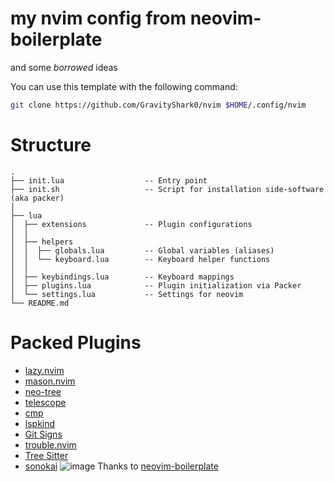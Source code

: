 # my nvim config from neovim-boilerplate
and some *borrowed* ideas

You can use this template with the following command:

```bash
git clone https://github.com/GravityShark0/nvim $HOME/.config/nvim
```

# Structure

```
.
├── init.lua                  -- Entry point
├── init.sh                   -- Script for installation side-software (aka packer)
│
├── lua
│  ├── extensions             -- Plugin configurations
│  │
│  ├── helpers
│  │  ├── globals.lua         -- Global variables (aliases)
│  │  └── keyboard.lua        -- Keyboard helper functions
│  │
│  ├── keybindings.lua        -- Keyboard mappings
│  ├── plugins.lua            -- Plugin initialization via Packer
│  └── settings.lua           -- Settings for neovim
└── README.md
```

# Packed Plugins

- [lazy.nvim](https://github.com/folke/lazy.nvim)
- [mason.nvim](https://github.com/williamboman/mason.nvim)
- [neo-tree](https://github.com/nvim-tree/nvim-tree.lua)
- [telescope](https://github.com/nvim-telescope/telescope.nvim)
- [cmp](https://github.com/hrsh7th/nvim-cmp)
- [lspkind](https://github.com/onsails/lspkind.nvim)
- [Git Signs](https://github.com/lewis6991/gitsigns.nvim)
- [trouble.nvim](https://github.com/folke/trouble.nvim)
- [Tree Sitter](https://github.com/tree-sitter/tree-sitter)
- [sonokai](https://github.com/sainnhe/sonokai)
![image](https://user-images.githubusercontent.com/101672047/235722220-dbf567c4-4e8f-4bb1-8f9a-1d6a221cda33.png)
Thanks to [neovim-boilerplate](https://github.com/tokiory/neovim-boilerplate)
